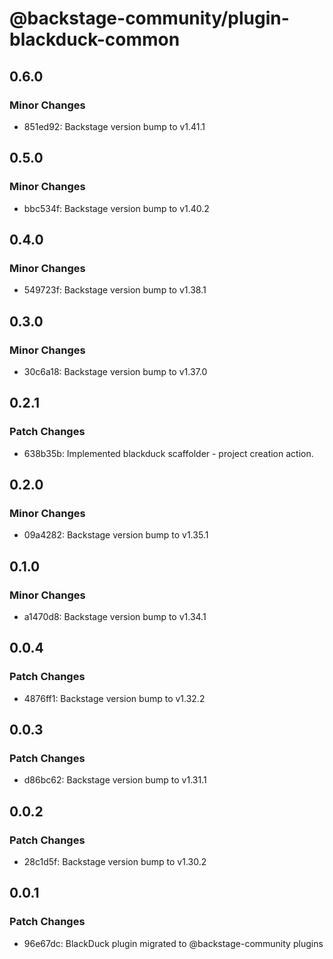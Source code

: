 # @backstage-community/plugin-blackduck-common

## 0.6.0

### Minor Changes

- 851ed92: Backstage version bump to v1.41.1

## 0.5.0

### Minor Changes

- bbc534f: Backstage version bump to v1.40.2

## 0.4.0

### Minor Changes

- 549723f: Backstage version bump to v1.38.1

## 0.3.0

### Minor Changes

- 30c6a18: Backstage version bump to v1.37.0

## 0.2.1

### Patch Changes

- 638b35b: Implemented blackduck scaffolder - project creation action.

## 0.2.0

### Minor Changes

- 09a4282: Backstage version bump to v1.35.1

## 0.1.0

### Minor Changes

- a1470d8: Backstage version bump to v1.34.1

## 0.0.4

### Patch Changes

- 4876ff1: Backstage version bump to v1.32.2

## 0.0.3

### Patch Changes

- d86bc62: Backstage version bump to v1.31.1

## 0.0.2

### Patch Changes

- 28c1d5f: Backstage version bump to v1.30.2

## 0.0.1

### Patch Changes

- 96e67dc: BlackDuck plugin migrated to @backstage-community plugins
